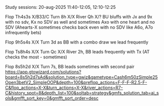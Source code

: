 Study sessions: 20-aug-2025 11:40-12:05, 12:10-12:25


Flop Th4s3s X/B33/C
Turn 8h X/X
River Qh X/?
BU bluffs with Jx and 9x with no sdv, Kx no SDV as well  and sometimes Axo with one heart and no SDV (Ahearts-X sometimes checks back even with no SDV like A6o, A7o infrequently bets)

Flop 9h5s4s X/X
Turn 3d as BB with a combo draw we lead frequently

Flop Ts8h4s X/X
Turn Qc X/X
River 2h, BB leads frequently with Tx (AT checks the most - sometimes)



Flop 8s5h2d X/X
Turn 7s, BB leads sometimes with second pair
https://app.gtowizard.com/solutions?board=8s5h2d7sAd&solution_type=gwiz&gametype=Cash6m50zSimple25Open3betV2_SimpleOOP&depth=100&preflop_actions=F-F-F-R2.5-F-C&flop_actions=X-X&turn_actions=X-X&river_actions=R7-C&history_spot=8&depth_list=100&soltab=strategy&gmfs_solution_tab=ai_sols&gmfft_sort_key=0&gmfft_sort_order=desc